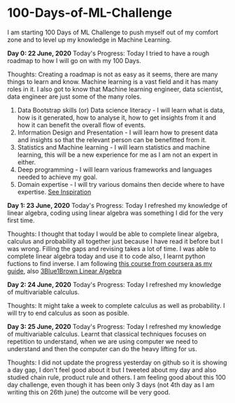 # 100-Days-of-ML-Challenge
I am starting 100 Days of ML Challenge to push myself out of my comfort zone and to level up my knowledge in Machine Learning.

**Day 0: 22 June, 2020**
Today's Progress: Today I tried to have a rough roadmap to how I will go on with my 100 Days. 

Thoughts: Creating a roadmap is not as easy as it seems, there are many things to learn and know. Machine learning is a vast field and it has many roles in it. I also got to know that Machine learning engineer, data scientist, data engineer are just some of the many roles. 
1. Data Bootstrap skills (or) Data science literacy - I will learn what is data, how is it generated, how to analyse it, how to get insights from it and how it can benefit the overall flow of events.
2. Information Design and Presentation - I will learn how to present data and insights so that the relevant person can be benefitted from it.
3. Statistics and Machine learning - I will learn statistics and machine learning, this will be a new experience for me as I am not an expert in either. 
4. Deep programming -  I will learn various frameworks and languages needed to achieve my goal.
5. Domain expertise - I will try various domains then decide where to have expertise. 
[See Inspiration](https://towardsdatascience.com/whats-the-secret-sauce-to-transforming-into-a-unicorn-in-data-science-94082b01c39d)
 
**Day 1: 23 June, 2020**
Today's Progress: Today I refreshed my knowledge of linear algebra, coding using linear algebra was something I did for the very first time. 

Thoughts: I thought that today I would be able to complete linear algebra, calculus and probability all together just because I have read it before but I was wrong. Filling the gaps and revising takes a lot of time. I was able to complete linear algebra today and use it to code also, I learnt python fuctions to find inverse. I am following [this course from coursera as my guide](https://www.coursera.org/learn/linear-algebra-machine-learning/home/welcome), also [3Blue1Brown Linear Algebra](https://www.youtube.com/watch?v=fNk_zzaMoSs&list=PLZHQObOWTQDPD3MizzM2xVFitgF8hE_ab)

**Day 2: 24 June, 2020**
Today's Progress: Today I refreshed my knowledge of multivariable calculus. 

Thoughts: It might take a week to complete calculus as well as probability. I will try to end calculus as soon as posible. 

**Day 3: 25 June, 2020**
Today's Progress: Today I refreshed my knowledge of multivariable calculus. Learnt that classical techniques focuses on repetition to understand, when we are using computer we need to understand and then the computer can do the heavy lifting for us. 

Thoughts: I did not update the progress yesterday on github so it is showing a day gap, I don't feel good about it but I tweeted about my day and also studied chain rule, product rule and others. I am feeling good about this 100 day challenge, even though it has been only 3 days (not 4th day as I am writing this on 26th june) the outcome will be very good.
